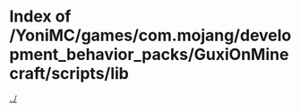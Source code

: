 # Index of /YoniMC/games/com.mojang/development_behavior_packs/GuxiOnMinecraft/scripts/lib

[../](./../)  
